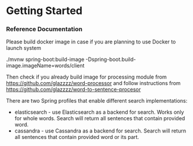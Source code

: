 # Getting Started

### Reference Documentation
Please build docker image in case if you are planning to use Docker to launch system
 
 ./mvnw spring-boot:build-image -Dspring-boot.build-image.imageName=words/client
 
 Then check if you already build image for processing module from https://github.com/glazzzz/word-processor and follow instructions from https://github.com/glazzzz/word-to-sentence-procesor
 
There are two Spring profiles that enable different search implementations:
- elasticsearch - use Elasticsearch as a backend for search. Works only for whole words. Search will return all sentences that contain provided word.
- cassandra - use Cassandra as a backend for search. Search will return all sentences that contain provided word or its part. 
 
 